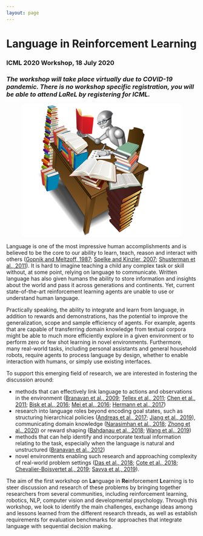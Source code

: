 ```yaml
---
layout: page
---
```


# **Language in Reinforcement Learning**

### ICML 2020 Workshop, 18 July 2020

### _The workshop will take place virtually due to COVID-19 pandemic. There is no workshop specific registration, you will be able to attend LaReL by registering for ICML._

<figure class="figure mw-50 text-center">
  <img src="/assets/img/machinereading.jpg" class="figure-img img-fluid rounded" alt="Machine reading.">
</figure>

Language is one of the most impressive human accomplishments and is believed to be the core to our ability to learn, teach, reason and interact with others ([Gopnik and Meltzoff, 1987](http://ilabs.washington.edu/meltzoff/pdf/87Gopnik_Meltzoff_ChildDev.pdf); [Spelke and Kinzler, 2007](http://inst.cs.berkeley.edu/~cs182/sp08/readings/SpelkeKinzler07.pdf); [Shusterman et al., 2011](https://www.ncbi.nlm.nih.gov/pubmed/21665199)). It is hard to imagine teaching a child any complex task or skill without, at some point, relying on language to communicate. Written language has also given humans the ability to store information and insights about the world and pass it across generations and continents. Yet, current state-of-the-art reinforcement learning agents are unable to use or understand human language. 

Practically speaking, the ability to integrate and learn from language, in addition to rewards and demonstrations, has the potential to improve the generalization, scope and sample efficiency of agents. For example, agents that are capable of transferring domain knowledge from textual corpora might be able to much more efficiently explore in a given environment or to perform zero or few shot learning in novel environments. Furthermore, many real-world tasks, including personal assistants and general household robots, require agents to process language by design, whether to enable interaction with humans, or simply use existing interfaces. 

To support this emerging field of research, we are interested in fostering the discussion around:
* methods that can effectively link language to actions and observations in the environment 
([Branavan et al., 2009](https://people.csail.mit.edu/regina/my_papers/RL.pdf); [Tellex et al., 2011](https://www.aaai.org/ocs/index.php/AAAI/AAAI11/paper/viewFile/3623/4113); [Chen et al., 2011](http://www.cs.utexas.edu/users/ml/papers/chen.aaai11.pdf); [Bisk et al., 2016](https://yonatanbisk.com/papers/2016-NAACL.pdf); 
[Mei et al., 2016](https://arxiv.org/abs/1506.04089); [Hermann et al., 2017](https://arxiv.org/abs/1706.06551)) 
* research into language roles beyond encoding goal states, such as structuring hierarchical policies ([Andreas et al., 2017](https://arxiv.org/abs/1611.01796); [Jiang et al., 2019](https://arxiv.org/abs/1906.07343)), 
communicating domain knowledge ([Narasimhan et al., 2018](https://arxiv.org/abs/1708.00133); [Zhong et al., 2020](https://arxiv.org/abs/1910.08210))
 or reward shaping ([Bahdanau et al., 2018](https://arxiv.org/abs/1806.01946); [Wang et al., 2019](https://arxiv.org/abs/1811.10092)) 
* methods that can help identify and incorporate textual information relating to the task, especially when the language is natural and unstructured ([Branavan et al., 2012](https://arxiv.org/abs/1401.5390))
* novel environments enabling such research and approaching complexity of real-world problem settings 
([Das et al., 2018](https://arxiv.org/abs/1711.11543); [Cote et al., 2018](https://arxiv.org/abs/1806.11532); [Chevalier-Boisvertet al., 2019](https://arxiv.org/abs/1810.08272); [Savva et al., 2019](https://arxiv.org/abs/1904.01201)).

The aim of the first workshop on **La**nguage in **Re**inforcement **L**earning is to steer discussion and research of these problems by bringing together researchers from several communities, including reinforcement learning, robotics, NLP, computer vision and developmental psychology. Through this workshop, we look to identify the main challenges, exchange ideas among and lessons learned from the different research threads, as well as establish requirements for evaluation benchmarks for approaches that integrate language with sequential decision making.






